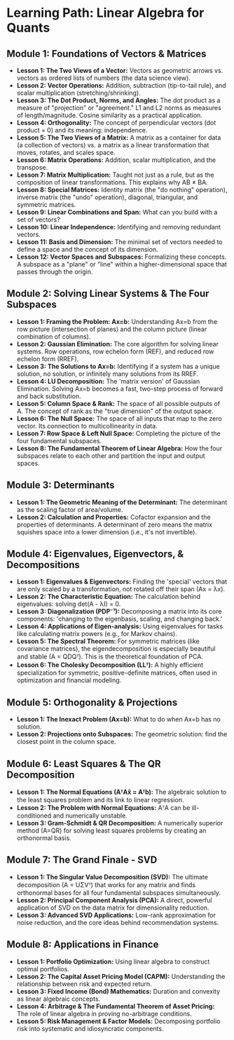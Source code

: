 # Learning Path: Linear Algebra for Quants

## Module 1: Foundations of Vectors & Matrices

- **Lesson 1: The Two Views of a Vector:** Vectors as geometric arrows vs. vectors as ordered lists of numbers (the data science view).
- **Lesson 2: Vector Operations:** Addition, subtraction (tip-to-tail rule), and scalar multiplication (stretching/shrinking).
- **Lesson 3: The Dot Product, Norms, and Angles:** The dot product as a measure of "projection" or "agreement." L1 and L2 norms as measures of length/magnitude. Cosine similarity as a practical application.
- **Lesson 4: Orthogonality:** The concept of perpendicular vectors (dot product = 0) and its meaning: independence.
- **Lesson 5: The Two Views of a Matrix:** A matrix as a container for data (a collection of vectors) vs. a matrix as a linear transformation that moves, rotates, and scales space.
- **Lesson 6: Matrix Operations:** Addition, scalar multiplication, and the transpose.
- **Lesson 7: Matrix Multiplication:** Taught not just as a rule, but as the composition of linear transformations. This explains why AB ≠ BA.
- **Lesson 8: Special Matrices:** Identity matrix (the "do nothing" operation), inverse matrix (the "undo" operation), diagonal, triangular, and symmetric matrices.
- **Lesson 9: Linear Combinations and Span:** What can you build with a set of vectors?
- **Lesson 10: Linear Independence:** Identifying and removing redundant vectors.
- **Lesson 11: Basis and Dimension:** The minimal set of vectors needed to define a space and the concept of its dimension.
- **Lesson 12: Vector Spaces and Subspaces:** Formalizing these concepts. A subspace as a "plane" or "line" within a higher-dimensional space that passes through the origin.

## Module 2: Solving Linear Systems & The Four Subspaces

- **Lesson 1: Framing the Problem: Ax=b:** Understanding Ax=b from the row picture (intersection of planes) and the column picture (linear combination of columns).
- **Lesson 2: Gaussian Elimination:** The core algorithm for solving linear systems. Row operations, row echelon form (REF), and reduced row echelon form (RREF).
- **Lesson 3: The Solutions to Ax=b:** Identifying if a system has a unique solution, no solution, or infinitely many solutions from its RREF.
- **Lesson 4: LU Decomposition:** The 'matrix version' of Gaussian Elimination. Solving Ax=b becomes a fast, two-step process of forward and back substitution.
- **Lesson 5: Column Space & Rank:** The space of all possible outputs of A. The concept of rank as the "true dimension" of the output space.
- **Lesson 6: The Null Space:** The space of all inputs that map to the zero vector. Its connection to multicollinearity in data.
- **Lesson 7: Row Space & Left Null Space:** Completing the picture of the four fundamental subspaces.
- **Lesson 8: The Fundamental Theorem of Linear Algebra:** How the four subspaces relate to each other and partition the input and output spaces.

## Module 3: Determinants

- **Lesson 1: The Geometric Meaning of the Determinant:** The determinant as the scaling factor of area/volume.
- **Lesson 2: Calculation and Properties:** Cofactor expansion and the properties of determinants. A determinant of zero means the matrix squishes space into a lower dimension (i.e., it's not invertible).

## Module 4: Eigenvalues, Eigenvectors, & Decompositions

- **Lesson 1: Eigenvalues & Eigenvectors:** Finding the 'special' vectors that are only scaled by a transformation, not rotated off their span (Ax = λx).
- **Lesson 2: The Characteristic Equation:** The calculation behind eigenvalues: solving det(A - λI) = 0.
- **Lesson 3: Diagonalization (PDP⁻¹):** Decomposing a matrix into its core components: 'changing to the eigenbasis, scaling, and changing back.'
- **Lesson 4: Applications of Eigen-analysis:** Using eigenvalues for tasks like calculating matrix powers (e.g., for Markov chains).
- **Lesson 5: The Spectral Theorem:** For symmetric matrices (like covariance matrices), the eigendecomposition is especially beautiful and stable (A = QDQᵀ). This is the theoretical foundation of PCA.
- **Lesson 6: The Cholesky Decomposition (LLᵀ):** A highly efficient specialization for symmetric, positive-definite matrices, often used in optimization and financial modeling.

## Module 5: Orthogonality & Projections

- **Lesson 1: The Inexact Problem (Ax=b):** What to do when Ax=b has no solution.
- **Lesson 2: Projections onto Subspaces:** The geometric solution: find the closest point in the column space.

## Module 6: Least Squares & The QR Decomposition

- **Lesson 1: The Normal Equations (AᵀAx̂ = Aᵀb):** The algebraic solution to the least squares problem and its link to linear regression.
- **Lesson 2: The Problem with Normal Equations:** AᵀA can be ill-conditioned and numerically unstable.
- **Lesson 3: Gram-Schmidt & QR Decomposition:** A numerically superior method (A=QR) for solving least squares problems by creating an orthonormal basis.

## Module 7: The Grand Finale - SVD

- **Lesson 1: The Singular Value Decomposition (SVD):** The ultimate decomposition (A = UΣVᵀ) that works for any matrix and finds orthonormal bases for all four fundamental subspaces simultaneously.
- **Lesson 2: Principal Component Analysis (PCA):** A direct, powerful application of SVD on the data matrix for dimensionality reduction.
- **Lesson 3: Advanced SVD Applications:** Low-rank approximation for noise reduction, and the core ideas behind recommendation systems.

## Module 8: Applications in Finance

- **Lesson 1: Portfolio Optimization:** Using linear algebra to construct optimal portfolios.
- **Lesson 2: The Capital Asset Pricing Model (CAPM):** Understanding the relationship between risk and expected return.
- **Lesson 3: Fixed Income (Bond) Mathematics:** Duration and convexity as linear algebraic concepts.
- **Lesson 4: Arbitrage & The Fundamental Theorem of Asset Pricing:** The role of linear algebra in proving no-arbitrage conditions.
- **Lesson 5: Risk Management & Factor Models:** Decomposing portfolio risk into systematic and idiosyncratic components.
